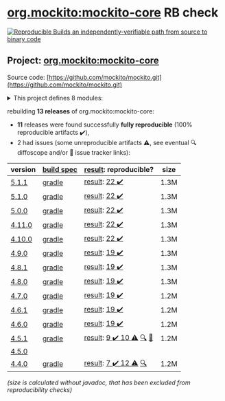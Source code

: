 [org.mockito:mockito-core](https://central.sonatype.com/artifact/org.mockito/mockito-core/versions) RB check
=======

[![Reproducible Builds](https://reproducible-builds.org/images/logos/rb.svg) an independently-verifiable path from source to binary code](https://reproducible-builds.org/)

## Project: [org.mockito:mockito-core](https://central.sonatype.com/artifact/org.mockito/mockito-core/versions)

Source code: [https://github.com/mockito/mockito.git](https://github.com/mockito/mockito.git)

<details><summary>This project defines 8 modules:</summary>

* [org.mockito:mockito-android](https://search.maven.org/artifact/org.mockito/mockito-android/)
* [org.mockito:mockito-bom](https://search.maven.org/artifact/org.mockito/mockito-bom/)
* [org.mockito:mockito-core](https://search.maven.org/artifact/org.mockito/mockito-core/)
* [org.mockito:mockito-errorprone](https://search.maven.org/artifact/org.mockito/mockito-errorprone/)
* [org.mockito:mockito-inline](https://search.maven.org/artifact/org.mockito/mockito-inline/)
* [org.mockito:mockito-junit-jupiter](https://search.maven.org/artifact/org.mockito/mockito-junit-jupiter/)
* [org.mockito:mockito-proxy](https://search.maven.org/artifact/org.mockito/mockito-proxy/)
* [org.mockito:mockito-subclass](https://search.maven.org/artifact/org.mockito/mockito-subclass/)
</details>

rebuilding **13 releases** of org.mockito:mockito-core:
- **11** releases were found successfully **fully reproducible** (100% reproducible artifacts :heavy_check_mark:),
- 2 had issues (some unreproducible artifacts :warning:, see eventual :mag: diffoscope and/or :memo: issue tracker links):

| version | [build spec](/BUILDSPEC.md) | [result](https://reproducible-builds.org/docs/jvm/): reproducible? | size |
| -- | --------- | ------ | -- |
| [5.1.1](https://search.maven.org/artifact/org.mockito/mockito-core/5.1.1/pom) | [gradle](mockito-5.1.1.buildspec) | [result](mockito-core-5.1.1.buildinfo): [22 :heavy_check_mark: ](mockito-core-5.1.1.buildcompare) | 1.3M |
| [5.1.0](https://search.maven.org/artifact/org.mockito/mockito-core/5.1.0/pom) | [gradle](mockito-5.1.0.buildspec) | [result](mockito-core-5.1.0.buildinfo): [22 :heavy_check_mark: ](mockito-core-5.1.0.buildcompare) | 1.3M |
| [5.0.0](https://search.maven.org/artifact/org.mockito/mockito-core/5.0.0/pom) | [gradle](mockito-5.0.0.buildspec) | [result](mockito-core-5.0.0.buildinfo): [22 :heavy_check_mark: ](mockito-core-5.0.0.buildcompare) | 1.3M |
| [4.11.0](https://search.maven.org/artifact/org.mockito/mockito-core/4.11.0/pom) | [gradle](mockito-4.11.0.buildspec) | [result](mockito-core-4.11.0.buildinfo): [22 :heavy_check_mark: ](mockito-core-4.11.0.buildcompare) | 1.3M |
| [4.10.0](https://search.maven.org/artifact/org.mockito/mockito-core/4.10.0/pom) | [gradle](mockito-4.10.0.buildspec) | [result](mockito-core-4.10.0.buildinfo): [22 :heavy_check_mark: ](mockito-core-4.10.0.buildcompare) | 1.3M |
| [4.9.0](https://search.maven.org/artifact/org.mockito/mockito-core/4.9.0/pom) | [gradle](mockito-4.9.0.buildspec) | [result](mockito-core-4.9.0.buildinfo): [19 :heavy_check_mark: ](mockito-core-4.9.0.buildcompare) | 1.3M |
| [4.8.1](https://search.maven.org/artifact/org.mockito/mockito-core/4.8.1/pom) | [gradle](mockito-4.8.1.buildspec) | [result](mockito-core-4.8.1.buildinfo): [19 :heavy_check_mark: ](mockito-core-4.8.1.buildcompare) | 1.3M |
| [4.8.0](https://search.maven.org/artifact/org.mockito/mockito-core/4.8.0/pom) | [gradle](mockito-4.8.0.buildspec) | [result](mockito-core-4.8.0.buildinfo): [19 :heavy_check_mark: ](mockito-core-4.8.0.buildcompare) | 1.3M |
| [4.7.0](https://search.maven.org/artifact/org.mockito/mockito-core/4.7.0/pom) | [gradle](mockito-4.7.0.buildspec) | [result](mockito-core-4.7.0.buildinfo): [19 :heavy_check_mark: ](mockito-core-4.7.0.buildcompare) | 1.2M |
| [4.6.1](https://search.maven.org/artifact/org.mockito/mockito-core/4.6.1/pom) | [gradle](mockito-4.6.1.buildspec) | [result](mockito-core-4.6.1.buildinfo): [19 :heavy_check_mark: ](mockito-core-4.6.1.buildcompare) | 1.2M |
| [4.6.0](https://search.maven.org/artifact/org.mockito/mockito-core/4.6.0/pom) | [gradle](mockito-4.6.0.buildspec) | [result](mockito-core-4.6.0.buildinfo): [19 :heavy_check_mark: ](mockito-core-4.6.0.buildcompare) | 1.2M |
| [4.5.1](https://search.maven.org/artifact/org.mockito/mockito-core/4.5.1/pom) | [gradle](mockito-4.5.1.buildspec) | [result](mockito-core-4.5.1.buildinfo): [9 :heavy_check_mark:  10 :warning:](mockito-core-4.5.1.buildcompare) [:mag:](mockito-core-4.5.1.diffoscope) [:memo:](https://github.com/mockito/mockito/pull/2642) | 1.2M |
| [4.5.0](https://search.maven.org/artifact/org.mockito/mockito-core/4.5.0/pom) | | | |
| [4.4.0](https://search.maven.org/artifact/org.mockito/mockito-core/4.4.0/pom) | [gradle](mockito-4.4.0.buildspec) | [result](mockito-core-4.4.0.buildinfo): [7 :heavy_check_mark:  12 :warning:](mockito-core-4.4.0.buildcompare) [:mag:](mockito-core-4.4.0.diffoscope) | 1.2M |

<i>(size is calculated without javadoc, that has been excluded from reproducibility checks)</i>
